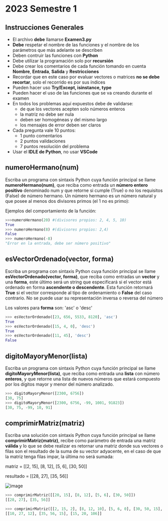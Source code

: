 # 2023 Semestre 1

## Instrucciones Generales
- El archivo **debe** llamarse **Examen3.py**
- **Debe** respetar el nombre de las funciones y el nombre de los parámetros que más adelante se describen
- Deben contruir las funciones con **Python**
- Debe utilizar la programación solo por **recursión** 
- Debe crear los comentarios de cada función tomando en cuenta **Nombre**, **Entrada**, **Salida** y **Restricciones**
- Recordar que en este caso por evaluar vectores o matrices **no se debe recortar**, solo el recorrido es por sus índices
- Pueden hacer uso **Try/Except, isinstance, type**
- Pueden hacer el uso de las funciones que se va creando durante el examen
- En todos los problemas aquí expuestos debe de validarse:
	-  de que los vectores acepten solo números enteros
	-  la matriz no debe ser nula
	-  deben ser homogéneas y del mismo largo
	-  los mensajes de error deben ser claros
- Cada pregunta vale 10 puntos:
 	- 1 punto comentarios
 	- 2 puntos validaciones
 	- 7 puntos resolución del problema
 - Usar el **IDLE de Python**, no usar **VSCode**


## numeroHermano(num)

Escriba un programa con sintaxis Python cuya función principal se llame **numeroHermano(num)**, que reciba como entrada un **número entero positivo** denominado num y que retorne si cumple (True) o no los requisitos (False) de número hermano. Un número hermano es un número natural y que posee al menos dos divisores primos (el 1 no es primo):

Ejemplos del comportamiento de la función:

```python
>>>numeroHermano(20) #(divisores propios: 2, 4, 5, 10)
True
>>> numeroHermano(8) #(divisores propios: 2,4)
False
>>> numeroHermano(-8)
"Error en la entrada, debe ser número positivo"
```

## esVectorOrdenado(vector, forma)

Escriba un programa con sintaxis Python cuya función principal se llame **esVectorOrdenado(vector, forma)**, que reciba como entradas un **vector** y una **forma**, este último será un string que especificará si el vector está ordenado en forma **ascendente o descendente**. Esta función retornará **True** si el vector corresponde al tipo de ordenamiento o **False** del caso contrario. No se puede usar su representación inversa o reversa del número

Los valores para **forma** son:  'asc' o 'desc'

```python
>>> esVectorOrdenado([23, 656, 5533, 8120], 'asc')
True
>>> esVectorOrdenado([15, 4, 0], 'desc')
True
>>> esVectorOrdenado([11, 45], 'desc')
False
```

## digitoMayoryMenor(lista)

Escriba un programa con sintaxis Python cuya función principal se llame **digitoMayoryMenor(lista)**, que reciba como entrada una **lista** con número **enteros**, y que retorne una lista de nuevos números que estará compuesto por los dígitos mayor y menor del número analizado.

```python
>>> digitoMayoryMenor([2300, 6756])
[30, 75]
>>> digitoMayoryMenor([2300, 6756, -99, 1001, 91823])
[30, 75, -99, 10, 91]

```

## comprimirMatriz(matriz)
	
Escriba una solución con sintaxis Python cuya función principal se llame **comprimirMatriz(matriz)**, recibe como parámetro de entrada una matriz **válida** y lo que se debe realizar es retornar una matriz donde sus vectores o filas son el resultado de la suma de su vector adyacente, en el caso de que la matriz tenga filas impar, la última no será sumada:

matriz = [[2, 15], [8, 12], [5, 6], [30, 50]]

resultado = [[28, 27], [35, 56]]

![image](https://user-images.githubusercontent.com/1167750/167149485-583e0ab8-8991-4996-84c6-7af407327b24.png)


```python
>>> comprimirMatriz([[20, 15], [8, 12], [5, 6], [30, 50]])
[[28, 27], [35, 56]]

>>> comprimirMatriz([[2, 15, 2], [8, 12, 10], [5, 6, 0], [30, 50, 15], [5, 8, 6], [10, 12, 100]])
[[10, 27, 12], [35, 56, 15], [15, 20, 106]]

```
